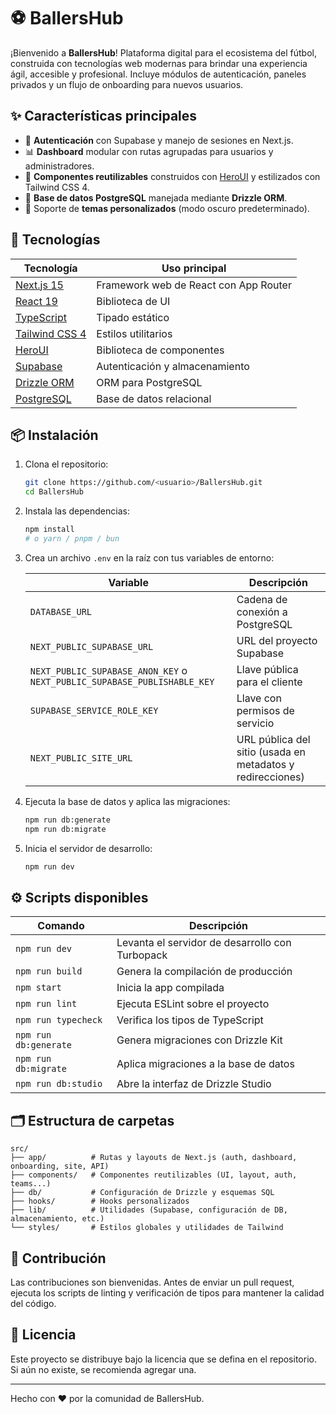 # ⚽ BallersHub

¡Bienvenido a **BallersHub**! Plataforma digital para el ecosistema del fútbol, construida con tecnologías web modernas para brindar una experiencia ágil, accesible y profesional. Incluye módulos de autenticación, paneles privados y un flujo de onboarding para nuevos usuarios.

## ✨ Características principales

- 🔐 **Autenticación** con Supabase y manejo de sesiones en Next.js.
- 📊 **Dashboard** modular con rutas agrupadas para usuarios y administradores.
- 🧩 **Componentes reutilizables** construidos con [HeroUI](https://www.heroui.com/) y estilizados con Tailwind CSS 4.
- 💾 **Base de datos PostgreSQL** manejada mediante **Drizzle ORM**.
- 🎨 Soporte de **temas personalizados** (modo oscuro predeterminado).

## 🧰 Tecnologías

| Tecnología | Uso principal |
|------------|--------------|
| [Next.js 15](https://nextjs.org/) | Framework web de React con App Router |
| [React 19](https://react.dev/) | Biblioteca de UI |
| [TypeScript](https://www.typescriptlang.org/) | Tipado estático |
| [Tailwind CSS 4](https://tailwindcss.com/) | Estilos utilitarios |
| [HeroUI](https://www.heroui.com/) | Biblioteca de componentes |
| [Supabase](https://supabase.com/) | Autenticación y almacenamiento |
| [Drizzle ORM](https://orm.drizzle.team/) | ORM para PostgreSQL |
| [PostgreSQL](https://www.postgresql.org/) | Base de datos relacional |

## 📦 Instalación

1. Clona el repositorio:
   ```bash
   git clone https://github.com/<usuario>/BallersHub.git
   cd BallersHub
   ```
2. Instala las dependencias:
   ```bash
   npm install
   # o yarn / pnpm / bun
   ```
3. Crea un archivo `.env` en la raíz con tus variables de entorno:

   | Variable | Descripción |
   |----------|-------------|
   | `DATABASE_URL` | Cadena de conexión a PostgreSQL |
   | `NEXT_PUBLIC_SUPABASE_URL` | URL del proyecto Supabase |
   | `NEXT_PUBLIC_SUPABASE_ANON_KEY` o `NEXT_PUBLIC_SUPABASE_PUBLISHABLE_KEY` | Llave pública para el cliente |
   | `SUPABASE_SERVICE_ROLE_KEY` | Llave con permisos de servicio |
   | `NEXT_PUBLIC_SITE_URL` | URL pública del sitio (usada en metadatos y redirecciones) |

4. Ejecuta la base de datos y aplica las migraciones:
   ```bash
   npm run db:generate
   npm run db:migrate
   ```
5. Inicia el servidor de desarrollo:
   ```bash
   npm run dev
   ```

## ⚙️ Scripts disponibles

| Comando | Descripción |
|---------|-------------|
| `npm run dev` | Levanta el servidor de desarrollo con Turbopack |
| `npm run build` | Genera la compilación de producción |
| `npm start` | Inicia la app compilada |
| `npm run lint` | Ejecuta ESLint sobre el proyecto |
| `npm run typecheck` | Verifica los tipos de TypeScript |
| `npm run db:generate` | Genera migraciones con Drizzle Kit |
| `npm run db:migrate` | Aplica migraciones a la base de datos |
| `npm run db:studio` | Abre la interfaz de Drizzle Studio |

## 🗂️ Estructura de carpetas

```
src/
├── app/          # Rutas y layouts de Next.js (auth, dashboard, onboarding, site, API)
├── components/   # Componentes reutilizables (UI, layout, auth, teams...)
├── db/           # Configuración de Drizzle y esquemas SQL
├── hooks/        # Hooks personalizados
├── lib/          # Utilidades (Supabase, configuración de DB, almacenamiento, etc.)
└── styles/       # Estilos globales y utilidades de Tailwind
```

## 🤝 Contribución

Las contribuciones son bienvenidas. Antes de enviar un pull request, ejecuta los scripts de linting y verificación de tipos para mantener la calidad del código.

## 📄 Licencia

Este proyecto se distribuye bajo la licencia que se defina en el repositorio. Si aún no existe, se recomienda agregar una.

---
Hecho con ❤️ por la comunidad de BallersHub.

